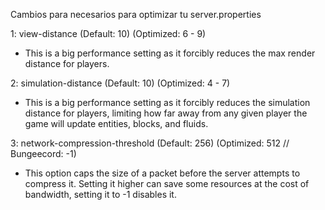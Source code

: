 Cambios para necesarios para optimizar tu server.properties

1: view-distance (Default: 10) (Optimized: 6 - 9)
- This is a big performance setting as it forcibly reduces the max render distance for players.

2: simulation-distance (Default: 10) (Optimized: 4 - 7)
- This is a big performance setting as it forcibly reduces the simulation distance for players, limiting how far away from any given player the game will update entities, blocks, and fluids.

3: network-compression-threshold (Default: 256) (Optimized: 512 // Bungeecord: -1)
- This option caps the size of a packet before the server attempts to compress it. Setting it higher can save some resources at the cost of bandwidth, setting it to -1 disables it.

